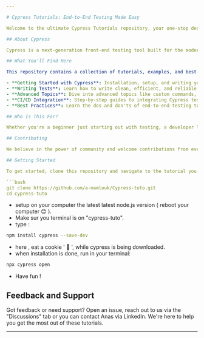 ```yaml
---

# Cypress Tutorials: End-to-End Testing Made Easy

Welcome to the ultimate Cypress Tutorials repository, your one-stop destination to mastering end-to-end testing for web applications. This project is dedicated to helping developers of all levels enhance their testing skills, automate their testing processes, and ensure their web applications function flawlessly across different browsers and devices.

## About Cypress

Cypress is a next-generation front-end testing tool built for the modern web. It addresses the key pain points developers and QA engineers face when testing modern applications. Cypress is both powerful and easy to use, offering a new approach to automated testing that doesn't rely on Selenium or WebDriver.

## What You'll Find Here

This repository contains a collection of tutorials, examples, and best practices for using Cypress effectively. From basic to advanced concepts, we've got you covered:

- **Getting Started with Cypress**: Installation, setup, and writing your first test.
- **Writing Tests**: Learn how to write clean, efficient, and reliable tests. This includes working with the Cypress API, handling asynchronous operations, and more.
- **Advanced Topics**: Dive into advanced topics like custom commands, fixtures, and plugins to extend Cypress's capabilities.
- **CI/CD Integration**: Step-by-step guides to integrating Cypress tests into your CI/CD pipelines for automated testing with GitHub Actions, Jenkins, and other popular CI tools.
- **Best Practices**: Learn the dos and don'ts of end-to-end testing to write tests that are maintainable and scalable.

## Who Is This For?

Whether you're a beginner just starting out with testing, a developer looking to shift towards test-driven development (TDD), or a QA engineer aiming to adopt modern testing practices, this repository has something for everyone.

## Contributing

We believe in the power of community and welcome contributions from everyone. Whether it's adding new tutorials, improving existing ones, or reporting issues, your contributions are invaluable to us. Check out our contributing guidelines for more information on how to get involved.

## Getting Started

To get started, clone this repository and navigate to the tutorial you're interested in. Each tutorial is self-contained and includes detailed instructions on how to proceed.

```bash
git clone https://github.com/a-mamlouk/Cypress-tuto.git
cd cypress-tuto
```

- setup on your computer the latest latest node.js version ( reboot your computer 😊 ).
- Make sur you terminal is on "cypress-tuto".
- type :

```bash
npm install cypress --save-dev
```

- here , eat a cookie ' 🍪 ', while cypress is being downloaded.
- when installation is done, run in your terminal:

```bash
npx cypress open
```

- Have fun !

## Feedback and Support

Got feedback or need support? Open an issue, reach out to us via the "Discussions" tab or you can contact Anas via LinkedIn. We're here to help you get the most out of these tutorials.

---
```

